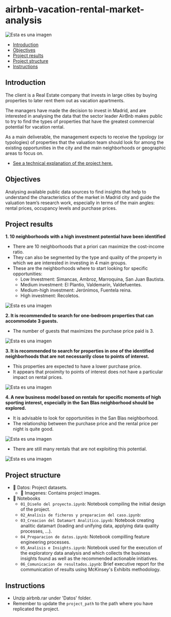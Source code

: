 # airbnb-vacation-rental-market-analysis

![Esta es una imagen](/Datos/Imagenes/featured.jpg)

- [Introduction](#introduction)
- [Objectives](#objectives)
- [Project results](#project-results)
- [Project structure](#project-structure)
- [Instructions](#instructions)

## Introduction <a name="introduction"></a>
The client is a Real Estate company that invests in large cities by buying properties to later rent them out as vacation apartments.

The managers have made the decision to invest in Madrid, and are interested in analysing the data that the sector leader AirBnb makes public to try to find the types of properties that have the greatest commercial potential for vacation rental.

As a main deliverable, the management expects to receive the typology (or typologies) of properties that the valuation team should look for among the existing opportunities in the city and the main neighborhoods or geographic areas to focus on.

- [See a technical explanation of the project here.](https://pedrocorma.github.io/project/5realstate/)

## Objectives <a name="objectives"></a>
Analysing available public data sources to find insights that help to understand the characteristics of the market in Madrid city and guide the valuation team’s research work, especially in terms of the main angles: rental prices, occupancy levels and purchase prices.

## Project results  <a name="project-results"></a>
**1. 10 neighborhoods with a high investment potential have been identified**

- There are 10 neighborhoods that a priori can maximize the cost-income ratio.
- They can also be segmented by the type and quality of the property in which we are interested in investing in 4 main groups.
- These are the neighborhoods where to start looking for specific opportunities:
  - Low Investment: Simancas, Ambroz, Marroquina, San Juan Bautista.
  - Medium investment: El Plantio, Valdemarín, Valdefuentes.
  - Medium-high investment: Jerónimos, Fuentela reina.
  - High investment: Recoletos.

![Esta es una imagen](/Datos/Imagenes/exhibit_1.png)

**2. It is recommended to search for one-bedroom properties that can accommodate 3 guests.**

- The number of guests that maximizes the purchase price paid is 3.

![Esta es una imagen](/Datos/Imagenes/exhibit_2.png)

**3. It is recommended to search for properties in one of the identified neighborhoods that are not necessarily close to points of interest.**

- This properties are expected to have a lower purchase price.
- It appears that proximity to points of interest does not have a particular impact on rental prices.

![Esta es una imagen](/Datos/Imagenes/exhibit_3.png)

**4. A new business model based on rentals for specific moments of high sporting interest, especially in the San Blas neighborhood should be explored.**

- It is advisable to look for opportunities in the San Blas neighborhood.
- The relationship between the purchase price and the rental price per night is quite good.

![Esta es una imagen](/Datos/Imagenes/exhibit_4_1.png)

- There are still many rentals that are not exploiting this potential.

![Esta es una imagen](/Datos/Imagenes/exhibit_4_2.png)

## Project structure <a name="project-structure"></a>
- :file_folder: Datos: Project datasets.
  - :file_folder: Imagenes:  Contains project images.
- :file_folder: Notebooks
  - `01_Diseño del proyecto.ipynb`: Notebook compiling the initial design of the project.
  - `02_Analisis de ficheros y preparacion del caso.ipynb`:
  - `03_Creacion del Datamart Analitico.ipynb`: Notebook creating analitic datamart (loading and unifying data, applying data quality processes, ...).
  - `04_Preparacion de datos.ipynb`: Notebook compilling feature engineering processes.
  - `05_Analisis e Insights.ipynb`: Notebook used for the execution of the exploratory data analysis and which collects the business insights found as well as the recommended actionable initiatives.
  - `06_Comunicacion de resultados.ipynb`: Brief executive report for the communication of results using McKinsey's Exhibits methodology.

## Instructions  <a name="instructions"></a>
- Unzip airbnb.rar under 'Datos' folder.
- Remember to update the `project_path` to the path where you have replicated the project.

